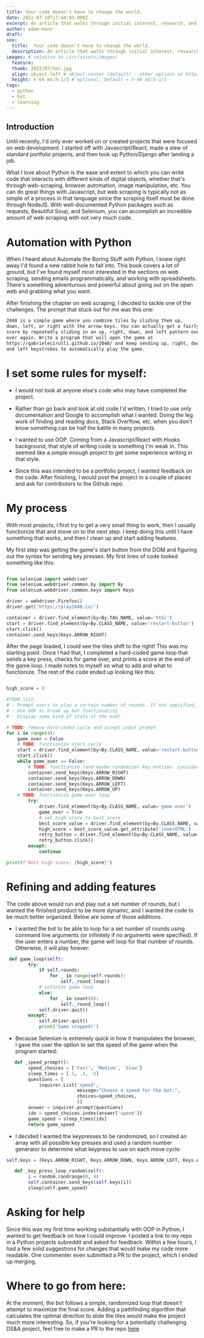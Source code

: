 ```yaml
---
title: Your code doesn't have to change the world.
date: 2022-07-10T17:44:03.000Z
excerpt: An article that walks through initial interest, research, and execution of a simple, somewhat useless Python/Selenium bot.
author: adam-mann
draft: 
seo:
  title:  Your code doesn't have to change the world.
  description: An article that walks through initial interest, research, and execution of a simple, somewhat useless Python/Selenium bot.
images: # relative to /src/assets/images/
  feature:
  thumb: 2022/07/bot.jpg
  align: object-left # object-center (default) - other options at https://tailwindcss.com/docs/object-position
  height: h-64 md:h-1/3 # optional. Default = h-48 md:h-1/3
tags:
  - python
  - bot
  - learning
---
```


## Introduction
Until recently, I'd only ever worked on or created projects that were focused on web development. I started off with Javascript/React, made a slew of standard portfolio projects, and then took up Python/Django after landing a job.

What I love about Python is the ease and extent to which you can write code that interacts with different kinds of digital objects, whether that's through web-scraping, browser automation, image manipulation, etc. You can do great things with Javascript, but web scraping is typically not as simple of a process in that language since the scraping itself must be done through NodeJS. With well-documented Python packages such as requests, Beautiful Soup, and Selenium, you can accomplish an incredible amount of web scraping with not very much code.

# Automation with Python

When I heard about Automate the Boring Stuff with Python, I knew right away I'd found a new rabbit hole to fall into. This book covers a lot of ground, but I've found myself most interested in the sections on web scraping, sending emails programmatically, and working with spreadsheets. There's something adventurous and powerful about going out on the open web and grabbing what you want. 

After finishing the chapter on web scraping, I decided to tackle one of the challenges. The prompt that stuck out for me was this one:

```md
2048 is a simple game where you combine tiles by sliding them up, 
down, left, or right with the arrow keys. You can actually get a fairly high 
score by repeatedly sliding in an up, right, down, and left pattern over and 
over again. Write a program that will open the game at 
https://gabrielecirulli.github.io/2048/ and keep sending up, right, down,
and left keystrokes to automatically play the game.
```

 # I set some rules for myself:

- I would not look at anyone else's code who may have completed the project.

- Rather than go back and look at old code I'd written, I tried to use only documentation and Google to accomplish what I wanted. Doing the leg work of finding and reading docs, Stack Overflow, etc. when you don't know something can be half the battle in many projects.

- I wanted to use OOP. Coming from a Javascript/React with Hooks background, that style of writing code is something I'm weak in. This seemed like a simple enough project to get some experience writing in that style.

- Since this was intended to be a portfolio project, I wanted feedback on the code. After finishing, I would post the project in a couple of places and ask for contributors to the Github repo.

# My process

With most projects, I first try to get a very small thing to work, then I usually functionize that and move on to the next step. I keep doing this until I have something that works, and then I clean up and start adding features.

My first step was getting the game's start button from the DOM and figuring out the syntax for sending key presses. My first lines of code looked something like this:

```python

from selenium import webdriver
from selenium.webdriver.common.by import By
from selenium.webdriver.common.keys import Keys

driver = webdriver.Firefox()
driver.get('https://play2048.co/')

container = driver.find_element(by=By.TAG_NAME, value='html')
start = driver.find_element(by=By.CLASS_NAME, value='restart-button')
start.click()
container.send_keys(Keys.ARROW_RIGHT)

```

After the page loaded, I could see the tiles shift to the right! This was my starting point. Once I had that, I completed a hard-coded game loop that sends a key press, checks for game over, and prints a score at the end of the game loop. I made notes to myself on what to add and what to functionize. The rest of the code ended up looking like this:

```python

high_score = 0

#TODO list:
# - Prompt users to play a certain number of rounds. If not specified, do infinite until user presses CTRL + C
# - Use OOP to break up bot functionality
# - Display some kind of stats at the end?

# TODO: remove hard-coded cycle and accept input prompt
for i in range(4):
    game_over = False
    # TODO: functionize start cycle
    start = driver.find_element(by=By.CLASS_NAME, value='restart-button')
    start.click()
    while game_over == False:
        # TODO: functionize (and maybe randomize) key entries. consider adding a small sleep between each key press
        container.send_keys(Keys.ARROW_RIGHT)
        container.send_keys(Keys.ARROW_DOWN)
        container.send_keys(Keys.ARROW_LEFT)
        container.send_keys(Keys.ARROW_UP)
    # TODO: functionize game-over loop
        try: 
            driver.find_element(by=By.CLASS_NAME, value='game-over')
            game_over = True
            # set high score to best score
            best_score_value = driver.find_element(by=By.CLASS_NAME, value='best-container')
            high_score = best_score_value.get_attribute('innerHTML')
            retry_button = driver.find_element(by=By.CLASS_NAME, value='retry-button')
            retry_button.click()
        except:
            continue

print(f'Best high score: {high_score}')
```

# Refining and adding features

The code above would run and play out a set number of rounds, but I wanted the finished product to be more dynamic, and I wanted the code to be much better organized. Below are some of those additions.

- I wanted the bot to be able to loop for a set number of rounds using command line arguments (or infinitely if no arguments were specified). If the user enters a number, the game will loop for that number of rounds. Otherwise, it will play forever:

```python
 def game_loop(self):
        try:
            if self.rounds:
                for _ in range(self.rounds):
                    self._round_loop()
            # infinite game loop     
            else:
                for _ in count(0):
                    self._round_loop()
            self.driver.quit()
        except:
            self.driver.quit()
            print('Game stopped!')
```

- Because Selenium is extremely quick in how it manipulates the browser, I gave the user the option to set the speed of the game when the program started:

```python
   def _speed_prompt():
        speed_choices = ['Fast', 'Medium', 'Slow']
        sleep_times = [.1, .3, .5]
        questions = [
            inquirer.List('speed',
                          message="Choose a speed for the bot:",
                          choices=speed_choices,
                          )]
        answer = inquirer.prompt(questions)
        idx = speed_choices.index(answer['speed'])
        game_speed = sleep_times[idx]
        return game_speed
```

- I decided I wanted the keypresses to be randomized, so I created an array with all possible key presses and used a random number generator to determine what keypress to use on each move cycle:

```python
self.keys = [Keys.ARROW_RIGHT, Keys.ARROW_DOWN, Keys.ARROW_LEFT, Keys.ARROW_UP]

   def _key_press_loop_random(self):
        i = random.randrange(0, 4)
        self.container.send_keys(self.keys[i])
        sleep(self.game_speed)
```

# Asking for help

Since this was my first time working substantially with OOP in Python, I wanted to get feedback on how I could improve. I posted a link to my repo in a Python projects subreddit and asked for feedback. Within a few hours, I had a few solid suggestions for changes that would make my code more readable. One commenter even submitted a PR to the project, which I ended up merging.

# Where to go from here:
At the moment, the bot follows a simple, randomized loop that doesn't attempt to maximize the final score. Adding a pathfinding algorithm that calculates the optimal direction to slide the tiles would make the project much more interesting. So, if you're looking for a potentially challenging DS&A project, feel free to make a PR to the repo [here](https://github.com/aemann2/2048bot)



